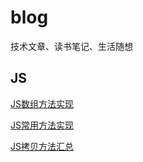 # blog
技术文章、读书笔记、生活随想


## JS

[JS数组方法实现](https://github.com/liuxiangdada/blog/issues/1)

[JS常用方法实现](https://github.com/liuxiangdada/blog/issues/2)

[JS拷贝方法汇总](https://github.com/liuxiangdada/blog/issues/3)
